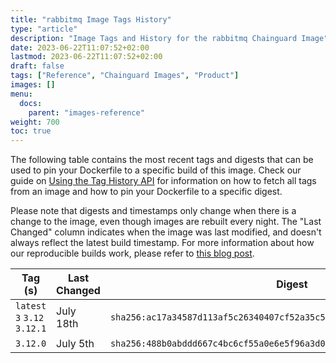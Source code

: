 ```yaml
---
title: "rabbitmq Image Tags History"
type: "article"
description: "Image Tags and History for the rabbitmq Chainguard Image"
date: 2023-06-22T11:07:52+02:00
lastmod: 2023-06-22T11:07:52+02:00
draft: false
tags: ["Reference", "Chainguard Images", "Product"]
images: []
menu:
  docs:
    parent: "images-reference"
weight: 700
toc: true
---
```


The following table contains the most recent tags and digests that can be used to pin your Dockerfile to a specific build of this image. Check our guide on [Using the Tag History API](/chainguard/chainguard-images/using-the-tag-history-api/) for information on how to fetch all tags from an image and how to pin your Dockerfile to a specific digest.

Please note that digests and timestamps only change when there is a change to the image, even though images are rebuilt every night. The "Last Changed" column indicates when the image was last modified, and doesn't always reflect the latest build timestamp. For more information about how our reproducible builds work, please refer to [this blog post](https://www.chainguard.dev/unchained/reproducing-chainguards-reproducible-image-builds).

| Tag (s)                       | Last Changed | Digest                                                                    |
|-------------------------------|--------------|---------------------------------------------------------------------------|
|  `latest` `3` `3.12` `3.12.1` | July 18th    | `sha256:ac17a34587d113af5c26340407cf52a35c5f4545e3772790cfe8f7c99ee6f52e` |
|  `3.12.0`                     | July 5th     | `sha256:488b0abddd667c4bc6cf55a0e6e5f96a3d0396e5930e3dfa6e64d73b99dd93a7` |
